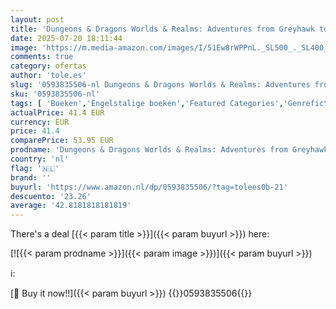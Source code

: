 ```yaml
---
layout: post
title: 'Dungeons & Dragons Worlds & Realms: Adventures from Greyhawk to Faerun and Beyond'
date: 2025-07-20 18:11:44
image: 'https://m.media-amazon.com/images/I/51Ew8rWPPnL._SL500_._SL400_.jpg'
comments: true
category: ofertas
author: 'tole.es'
slug: '0593835506-nl Dungeons & Dragons Worlds & Realms: Adventures from...'
sku: '0593835506-nl'
tags: [ 'Boeken','Engelstalige boeken','Featured Categories','Genrefictie','Hobbys, kunstnijverheid & huis','Humoristische sciencefiction','Korte sciencefictionverhalen','Kunst & fotografie','Kunstgeschiedenis','Kunstgeschiedenis in thema & concept','Literatuur & fictie','Misdaad- en mysterie-sciencefiction','Politiek, filosofie & sociale wetenschappen','Puzzels & spellen','Referentie voor sociologie','Rollenspellen','Sciencefiction','Sciencefiction & fantasy in kunst','Sciencefiction en fantasie','Sciencefictiongeschiedenis en kritiek','Sociale wetenschappen','Sociologie','🇳🇱', ]
actualPrice: 41.4 EUR
currency: EUR
price: 41.4
comparePrice: 53.95 EUR
prodname: 'Dungeons & Dragons Worlds & Realms: Adventures from Greyhawk to Faerun and Beyond'
country: 'nl'
flag: '🇳🇱'
brand: ''
buyurl: 'https://www.amazon.nl/dp/0593835506/?tag=tolees0b-21'
descuento: '23.26'
average: '42.8181818181819'
---
```


There's a deal [{{< param title >}}]({{< param buyurl >}})  here:

[![{{< param prodname >}}]({{< param image >}})]({{< param buyurl >}})

ℹ️:


[🛒 Buy it now!!]({{< param buyurl >}})
{{<world>}}0593835506{{</world>}}
